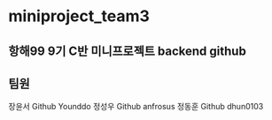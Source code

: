 # miniproject_team3
## 항해99 9기 C반 미니프로젝트 backend github

## 팀원
장윤서 Github Younddo 
정성우 Github anfrosus
정동훈 Github dhun0103

